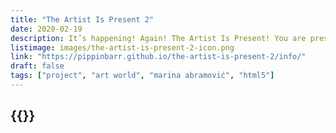 ```yaml
---
title: "The Artist Is Present 2"
date: 2020-02-19
description: It’s happening! Again! The Artist Is Present! You are present! The artist is you! Put on your red dress and sit in the famous chair! Lock eyes with your audience! Be there now!
listimage: images/the-artist-is-present-2-icon.png
link: "https://pippinbarr.github.io/the-artist-is-present-2/info/"
draft: false
tags: ["project", "art world", "marina abramović", "html5"]
---
```


## {{<param title >}}
